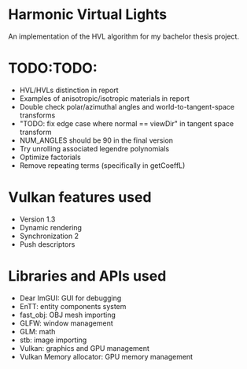 # Harmonic Virtual Lights
An implementation of the HVL algorithm for my bachelor thesis project.

# TODO:TODO:
* HVL/HVLs distinction in report
* Examples of anisotropic/isotropic materials in report
* Double check polar/azimuthal angles and world-to-tangent-space transforms
* "TODO: fix edge case where normal == viewDir" in tangent space transform
* NUM_ANGLES should be 90 in the final version
* Try unrolling associated legendre polynomials
* Optimize factorials
* Remove repeating terms (specifically in getCoeffL)

# Vulkan features used
* Version 1.3
* Dynamic rendering
* Synchronization 2
* Push descriptors

# Libraries and APIs used
* Dear ImGUI: GUI for debugging
* EnTT: entity components system
* fast_obj: OBJ mesh importing
* GLFW: window management
* GLM: math
* stb: image importing
* Vulkan: graphics and GPU management
* Vulkan Memory allocator: GPU memory management